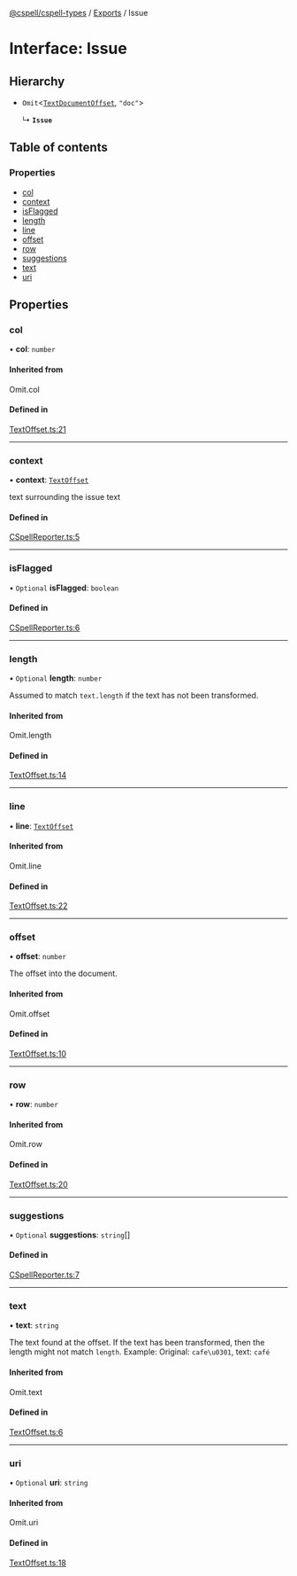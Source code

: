 [@cspell/cspell-types](../README.md) / [Exports](../modules.md) / Issue

# Interface: Issue

## Hierarchy

- `Omit`<[`TextDocumentOffset`](TextDocumentOffset.md), ``"doc"``\>

  ↳ **`Issue`**

## Table of contents

### Properties

- [col](Issue.md#col)
- [context](Issue.md#context)
- [isFlagged](Issue.md#isflagged)
- [length](Issue.md#length)
- [line](Issue.md#line)
- [offset](Issue.md#offset)
- [row](Issue.md#row)
- [suggestions](Issue.md#suggestions)
- [text](Issue.md#text)
- [uri](Issue.md#uri)

## Properties

### col

• **col**: `number`

#### Inherited from

Omit.col

#### Defined in

[TextOffset.ts:21](https://github.com/streetsidesoftware/cspell/blob/46c1e4f/packages/cspell-types/src/TextOffset.ts#L21)

___

### context

• **context**: [`TextOffset`](TextOffset.md)

text surrounding the issue text

#### Defined in

[CSpellReporter.ts:5](https://github.com/streetsidesoftware/cspell/blob/46c1e4f/packages/cspell-types/src/CSpellReporter.ts#L5)

___

### isFlagged

• `Optional` **isFlagged**: `boolean`

#### Defined in

[CSpellReporter.ts:6](https://github.com/streetsidesoftware/cspell/blob/46c1e4f/packages/cspell-types/src/CSpellReporter.ts#L6)

___

### length

• `Optional` **length**: `number`

Assumed to match `text.length` if the text has not been transformed.

#### Inherited from

Omit.length

#### Defined in

[TextOffset.ts:14](https://github.com/streetsidesoftware/cspell/blob/46c1e4f/packages/cspell-types/src/TextOffset.ts#L14)

___

### line

• **line**: [`TextOffset`](TextOffset.md)

#### Inherited from

Omit.line

#### Defined in

[TextOffset.ts:22](https://github.com/streetsidesoftware/cspell/blob/46c1e4f/packages/cspell-types/src/TextOffset.ts#L22)

___

### offset

• **offset**: `number`

The offset into the document.

#### Inherited from

Omit.offset

#### Defined in

[TextOffset.ts:10](https://github.com/streetsidesoftware/cspell/blob/46c1e4f/packages/cspell-types/src/TextOffset.ts#L10)

___

### row

• **row**: `number`

#### Inherited from

Omit.row

#### Defined in

[TextOffset.ts:20](https://github.com/streetsidesoftware/cspell/blob/46c1e4f/packages/cspell-types/src/TextOffset.ts#L20)

___

### suggestions

• `Optional` **suggestions**: `string`[]

#### Defined in

[CSpellReporter.ts:7](https://github.com/streetsidesoftware/cspell/blob/46c1e4f/packages/cspell-types/src/CSpellReporter.ts#L7)

___

### text

• **text**: `string`

The text found at the offset. If the text has been transformed, then the length might not match `length`.
Example: Original: `cafe\u0301`, text: `café`

#### Inherited from

Omit.text

#### Defined in

[TextOffset.ts:6](https://github.com/streetsidesoftware/cspell/blob/46c1e4f/packages/cspell-types/src/TextOffset.ts#L6)

___

### uri

• `Optional` **uri**: `string`

#### Inherited from

Omit.uri

#### Defined in

[TextOffset.ts:18](https://github.com/streetsidesoftware/cspell/blob/46c1e4f/packages/cspell-types/src/TextOffset.ts#L18)
